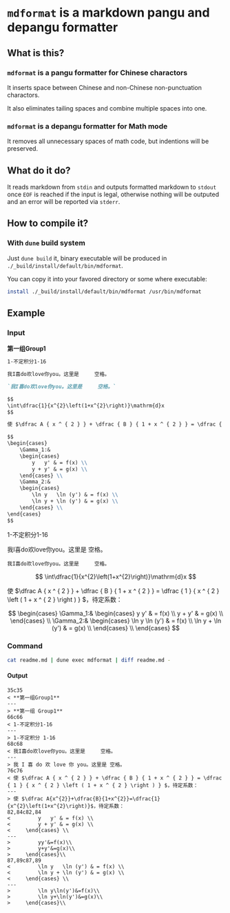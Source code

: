 # `mdformat` is a markdown pangu and depangu formatter

## What is this?

### `mdformat` is a pangu formatter for Chinese charactors

It inserts space between Chinese and non-Chinese non-punctuation charactors.

It also eliminates tailing spaces and combine multiple spaces into one.

### `mdformat` is a depangu formatter for Math mode

It removes all unnecessary spaces of math code, but indentions will be preserved.

## What do it do?

It reads markdown from `stdin` and outputs formatted markdown to `stdout` once `EOF` is reached if the input is legal, otherwise nothing will be outputed and an error will be reported via `stderr`.

## How to compile it?

### With `dune` build system

Just `dune build` it, binary executable will be produced in `./_build/install/default/bin/mdformat`.

You can copy it into your favored directory or some where executable:

```sh
install ./_build/install/default/bin/mdformat /usr/bin/mdformat 
```

## Example

### Input

**第一组Group1**

```markdown
1-不定积分1-16

我I喜do欢love你you。这里是     空格。

`我I喜do欢love你you。这里是     空格。`

$$
\int\dfrac{1}{x^{2}\left(1+x^{2}\right)}\mathrm{d}x
$$

使 $\dfrac A { x ^ { 2 } } + \dfrac { B } { 1 + x ^ { 2 } } = \dfrac { 1 } { x ^ { 2 } \left ( 1 + x ^ { 2 } \right ) } $，待定系数：

$$
\begin{cases}
    \Gamma_1:&
    \begin{cases}
        y   y' & = f(x) \\
        y + y' & = g(x) \\
    \end{cases} \\
    \Gamma_2:&
    \begin{cases}
        \ln y   \ln (y') & = f(x) \\
        \ln y + \ln (y') & = g(x) \\
    \end{cases} \\
\end{cases}
$$
```

1-不定积分1-16

我I喜do欢love你you。这里是     空格。

`我I喜do欢love你you。这里是     空格。`

$$
\int\dfrac{1}{x^{2}\left(1+x^{2}\right)}\mathrm{d}x
$$

使 $\dfrac A { x ^ { 2 } } + \dfrac { B } { 1 + x ^ { 2 } } = \dfrac { 1 } { x ^ { 2 } \left ( 1 + x ^ { 2 } \right ) } $，待定系数：

$$
\begin{cases}
    \Gamma_1:&
    \begin{cases}
        y   y' & = f(x) \\
        y + y' & = g(x) \\
    \end{cases} \\
    \Gamma_2:&
    \begin{cases}
        \ln y   \ln (y') & = f(x) \\
        \ln y + \ln (y') & = g(x) \\
    \end{cases} \\
\end{cases}
$$

### Command

```sh
cat readme.md | dune exec mdformat | diff readme.md -
```

#### Output

```text
35c35
< **第一组Group1**
---
> **第一组 Group1**
66c66
< 1-不定积分1-16
---
> 1-不定积分 1-16
68c68
< 我I喜do欢love你you。这里是     空格。
---
> 我 I 喜 do 欢 love 你 you。这里是 空格。
76c76
< 使 $\dfrac A { x ^ { 2 } } + \dfrac { B } { 1 + x ^ { 2 } } = \dfrac { 1 } { x ^ { 2 } \left ( 1 + x ^ { 2 } \right ) } $，待定系数：
---
> 使 $\dfrac A{x^{2}}+\dfrac{B}{1+x^{2}}=\dfrac{1}{x^{2}\left(1+x^{2}\right)}$，待定系数：
82,84c82,84
<         y   y' & = f(x) \\
<         y + y' & = g(x) \\
<     \end{cases} \\
---
>         yy'&=f(x)\\
>         y+y'&=g(x)\\
>     \end{cases}\\
87,89c87,89
<         \ln y   \ln (y') & = f(x) \\
<         \ln y + \ln (y') & = g(x) \\
<     \end{cases} \\
---
>         \ln y\ln(y')&=f(x)\\
>         \ln y+\ln(y')&=g(x)\\
>     \end{cases}\\

```